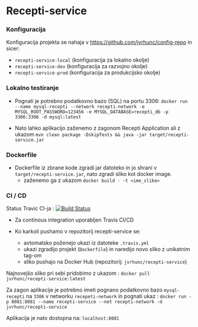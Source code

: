 ﻿# Recepti-service
 
 ### Konfiguracija
 
 Konfiguracija projekta se nahaja v https://github.com/jvrhunc/config-repo in sicer:
 - ```recepti-service-local``` (konfiguracija za lokalno okolje)
 - ```recepti-service-dev``` (konfiguracija za razvojno okolje)
 - ```recepti-service-prod``` (konfiguracija za produkcijsko okolje)
 
 ### Lokalno testiranje
 
- Pognati je potrebno podatkovno bazo (SQL) na portu 3306:
``` docker run --name mysql-recepti --network recepti-network -e MYSQL_ROOT_PASSWORD=123456 -e MYSQL_DATABASE=recepti_db -p 3306:3306 -d mysql:latest ```

- Nato lahko aplikacijo zaženemo z zagonom Recepti Application ali z ukazom ```mvn clean package -DskipTests && java -jar target/recepti-service.jar ```

### Dockerfile

- Dockerfile iz zbrane kode zgradi jar datoteko in jo shrani v ```target/recepti-service.jar```, nato zgradi sliko kot docker image.
    - zaženemo ga z ukazom ```docker build - -t <ime_slike>```

### CI / CD

Status Travic CI-ja : [![Build Status](https://travis-ci.com/jvrhunc/recepti-service.svg)](https://travis-ci.com/jvrhunc/recepti-service)

- Za continous integration uporabljen Travis CI/CD

- Ko karkoli pushamo v repozitorij recepti-service se:
    - avtomatsko poženejo ukazi iz datoteke ```.travis.yml```
    - ukazi zgradijo projekt (```Dockerfile```) in naredijo novo sliko z unikatnim tag-om
    - sliko pushajo na Docker Hub (repozitorij: ```jvrhunc/recepti-service```)
    
Najnovejšo sliko pri sebi pridobimo z ukazom : ```docker pull jvrhunc/recepti-service:latest```

Za zagon aplikacije je potrebno imeti pognano podatkovno bazo ```mysql-recepti``` na ```3306``` v networku ```recepeti-network``` in pognati ukaz : ```docker run -p 8081:8081 --name recepti-service --net recepti-network -d jvrhunc/recepti-service```

Aplikacija je nato dostopna na: ```localhost:8081```
